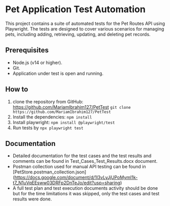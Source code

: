 # Pet Application Test Automation 

This project contains a suite of automated tests for the Pet Routes API using Playwright. The tests are designed to cover various scenarios for managing pets, including adding, retrieving, updating, and deleting pet records.

## Prerequisites

* Node.js (v14 or higher).
* Git.
* Application under test is open and running.

## How to 

1. clone the repository from GitHub: https://github.com/MariamIbrahim127/PetTest
    `git clone https://github.com/MariamIbrahim127/PetTest`
2. Install the dependencies: `npm install`
3. Install playwright: `npm install @playwright/test`
4. Run tests by 
    `npx playwright test`


## Documentation
- Detailed documentation for the test cases and the test results and comments can be found in Test_Cases_Test_Results.docx document.
- Postman collection used for manual API testing can be found in [PetStore.postman_collection.json] (https://docs.google.com/document/d/1l3vLyJjUPoMymI1k-t7_N1uVqEEsww03DRFp2DnTeJo/edit?usp=sharing)
- A full test plan and test execution documents activity should be done but for the time limitations it was skipped, only the test cases and test results were done.
 
